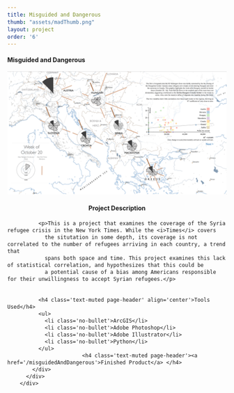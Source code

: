 ```yaml
---
title: Misguided and Dangerous
thumb: "assets/madThumb.png"
layout: project
order: '6'
---
```


<div class="container">
    <div class="modal-content">
        <div class="modal-header">
            <h4 class="modal-title">Misguided and Dangerous</h4>
        </div>
        <div class="modal-body">
          <div class='row'>
            <div class ='col-sm-6'>
            <img src="../assets/madThumb.png" id='madThumb'/>
            </div>
            <div class='col-sm-6'>
              <h4 class='text-muted page-header' align="center">Project Description</h4>

              <p>This is a project that examines the coverage of the Syria refugee crisis in the New York Times. While the <i>Times</i> covers
                the situtation in some depth, its coverage is not correlated to the number of refugees arriving in each country, a trend that
                spans both space and time. This project examines this lack of statistical correlation, and hypothesizes that this could be
                a potential cause of a bias among Americans responsible for their unwillingness to accept Syrian refugees.</p>


              <h4 class='text-muted page-header' align='center'>Tools Used</h4>
              <ul>
                <li class='no-bullet'>ArcGIS</li>
                <li class='no-bullet'>Adobe Photoshop</li>
                <li class='no-bullet'>Adobe Illustrator</li>
                <li class='no-bullet'>Python</li>
              </ul>
                			<h4 class='text-muted page-header'><a href='/misguidedAndDangerous'>Finished Product</a> </h4>
            </div>
          </div>
        </div>
</div>

